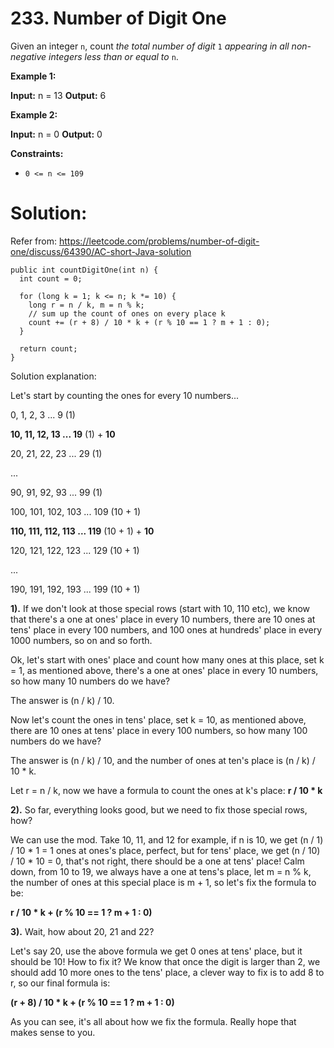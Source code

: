 # 233. Number of Digit One
Given an integer  `n`, count  _the total number of digit_ `1` _appearing in all non-negative integers less than or equal to_  `n`.

**Example 1:**

**Input:** n = 13
**Output:** 6

**Example 2:**

**Input:** n = 0
**Output:** 0

**Constraints:**

-   `0 <= n <= 109`

# Solution:
Refer from: https://leetcode.com/problems/number-of-digit-one/discuss/64390/AC-short-Java-solution
```
public int countDigitOne(int n) {
  int count = 0;
    
  for (long k = 1; k <= n; k *= 10) {
    long r = n / k, m = n % k;
    // sum up the count of ones on every place k
    count += (r + 8) / 10 * k + (r % 10 == 1 ? m + 1 : 0);
  }
    
  return count;
}

```

Solution explanation:

Let's start by counting the ones for every 10 numbers...

0, 1, 2, 3 ... 9 (1)

**10, 11, 12, 13 ... 19**  (1) +  **10**

20, 21, 22, 23 ... 29 (1)

...

90, 91, 92, 93 ... 99 (1)

100, 101, 102, 103 ... 109 (10 + 1)

**110, 111, 112, 113 ... 119**  (10 + 1) +  **10**

120, 121, 122, 123 ... 129 (10 + 1)

...

190, 191, 192, 193 ... 199 (10 + 1)

**1).**  If we don't look at those special rows (start with 10, 110 etc), we know that there's a one at ones' place in every 10 numbers, there are 10 ones at tens' place in every 100 numbers, and 100 ones at hundreds' place in every 1000 numbers, so on and so forth.

Ok, let's start with ones' place and count how many ones at this place, set k = 1, as mentioned above, there's a one at ones' place in every 10 numbers, so how many 10 numbers do we have?

The answer is (n / k) / 10.

Now let's count the ones in tens' place, set k = 10, as mentioned above, there are 10 ones at tens' place in every 100 numbers, so how many 100 numbers do we have?

The answer is (n / k) / 10, and the number of ones at ten's place is (n / k) / 10 * k.

Let r = n / k, now we have a formula to count the ones at k's place:  **r / 10 * k**

**2).**  So far, everything looks good, but we need to fix those special rows, how?

We can use the mod. Take 10, 11, and 12 for example, if n is 10, we get (n / 1) / 10 * 1 = 1 ones at ones's place, perfect, but for tens' place, we get (n / 10) / 10 * 10 = 0, that's not right, there should be a one at tens' place! Calm down, from 10 to 19, we always have a one at tens's place, let m = n % k, the number of ones at this special place is m + 1, so let's fix the formula to be:

**r / 10 * k + (r % 10 == 1 ? m + 1 : 0)**

**3).**  Wait, how about 20, 21 and 22?

Let's say 20, use the above formula we get 0 ones at tens' place, but it should be 10! How to fix it? We know that once the digit is larger than 2, we should add 10 more ones to the tens' place, a clever way to fix is to add 8 to r, so our final formula is:

**(r + 8) / 10 * k + (r % 10 == 1 ? m + 1 : 0)**

As you can see, it's all about how we fix the formula. Really hope that makes sense to you.
